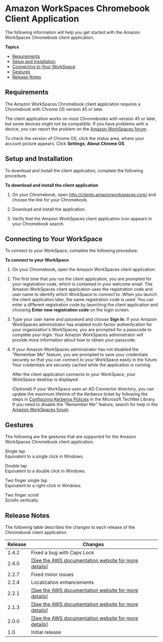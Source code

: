 # Amazon WorkSpaces Chromebook Client Application<a name="amazon-workspaces-chromebook-client"></a>

The following information will help you get started with the Amazon WorkSpaces Chromebook client application\.

**Topics**
+ [Requirements](#chromebook-requirements)
+ [Setup and Installation](#chromebook_setup)
+ [Connecting to Your WorkSpace](#chromebook_connecting)
+ [Gestures](#chromebook_gestures)
+ [Release Notes](#chromebook-release-notes)

## Requirements<a name="chromebook-requirements"></a>

The Amazon WorkSpaces Chromebook client application requires a Chromebook with Chrome OS version 45 or later\.

The client application works on most Chromebooks with version 45 or later, but some devices might not be compatible\. If you have problems with a device, you can report the problem on the [Amazon WorkSpaces forum](https://forums.aws.amazon.com/forum.jspa?forumID=164)\.

To check the version of Chrome OS, click the status area, where your account picture appears\. Click **Settings**, **About Chrome OS**\.

## Setup and Installation<a name="chromebook_setup"></a>

To download and install the client application, complete the following procedure\.

**To download and install the client application**

1. On your Chromebook, open [http://clients\.amazonworkspaces\.com/](http://clients.amazonworkspaces.com/) and choose the link for your Chromebook\.

1. Download and install the application\.

1. Verify that the Amazon WorkSpaces client application icon appears in your Chromebook search\.

## Connecting to Your WorkSpace<a name="chromebook_connecting"></a>

To connect to your WorkSpace, complete the following procedure\.

**To connect to your WorkSpace**

1. On your Chromebook, open the Amazon WorkSpaces client application\.

1. The first time that you run the client application, you are prompted for your registration code, which is contained in your welcome email\. The Amazon WorkSpaces client application uses the registration code and user name to identify which WorkSpace to connect to\. When you launch the client application later, the same registration code is used\. You can enter a different registration code by launching the client application and choosing **Enter new registration code** on the login screen\.

1. Type your user name and password and choose **Sign In**\. If your Amazon WorkSpaces administrator has enabled multi\-factor authentication for your organization's WorkSpaces, you are prompted for a passcode to complete your login\. Your Amazon WorkSpaces administrator will provide more information about how to obtain your passcode\.

1. If your Amazon WorkSpaces administrator has not disabled the "Remember Me" feature, you are prompted to save your credentials securely so that you can connect to your WorkSpace easily in the future\. Your credentials are securely cached while the application is running\.

   After the client application connects to your WorkSpace, your WorkSpace desktop is displayed\.

   \(Optional\) If your WorkSpace uses an AD Connector directory, you can update the maximum lifetime of the Kerberos ticket by following the steps in [Configuring Kerberos Policies](http://technet.microsoft.com/en-us/library/dd277401.aspx) in the Microsoft TechNet Library\. If you need to disable the "Remember Me" feature, search for help in the [Amazon WorkSpaces forum](https://forums.aws.amazon.com/forum.jspa?forumID=164)\.

## Gestures<a name="chromebook_gestures"></a>

The following are the gestures that are supported for the Amazon WorkSpaces Chromebook client application\.

Single tap  
Equivalent to a single click in Windows\.

Double tap  
Equivalent to a double click in Windows\.

Two finger single tap  
Equivalent to a right\-click in Windows\.

Two finger scroll  
Scrolls vertically\.

## Release Notes<a name="chromebook-release-notes"></a>

The following table describes the changes to each release of the Chromebook client application\.


| Release | Changes | 
| --- | --- | 
|  2\.4\.2  |  Fixed a bug with Caps Lock  | 
|  2\.4\.0  |  [\[See the AWS documentation website for more details\]](http://docs.aws.amazon.com/workspaces/latest/userguide/amazon-workspaces-chromebook-client.html)  | 
|  2\.2\.7  |  Fixed minor issues  | 
|  2\.2\.4  |  Localization enhancements  | 
|  2\.2\.1  |  [\[See the AWS documentation website for more details\]](http://docs.aws.amazon.com/workspaces/latest/userguide/amazon-workspaces-chromebook-client.html)  | 
|  2\.1\.3  |  [\[See the AWS documentation website for more details\]](http://docs.aws.amazon.com/workspaces/latest/userguide/amazon-workspaces-chromebook-client.html)  | 
|  2\.0\.0  |  [\[See the AWS documentation website for more details\]](http://docs.aws.amazon.com/workspaces/latest/userguide/amazon-workspaces-chromebook-client.html)  | 
|  1\.0  |  Initial release  | 